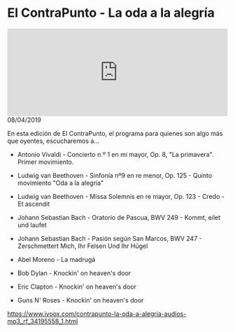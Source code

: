 # El ContraPunto - La oda a la alegría
<iframe id='audio_88903085' frameborder='0' allowfullscreen='' scrolling='no' height='200' style='width:100%;' src='https://www.ivoox.com/player_ej_34195558_6_1.html' loading='lazy'></iframe>08/04/2019

En esta edición de El ContraPunto, el programa para quienes son algo más que oyentes, escucharemos a… 

 - Antonio Vivaldi - Concierto n.º 1 en mi mayor, Op. 8, "La primavera". Primer movimiento.

 - Ludwig van Beethoven - Sinfonía nº9 en re menor, Op. 125 - Quinto movimiento "Oda a la alegría"

 - Ludwig van Beethoven - Missa Solemnis en re mayor, Op. 123 - Credo - Et ascendit

 - Johann Sebastian Bach - Oratorio de Pascua, BWV 249 -  Kommt, eilet und laufet 

 - Johann Sebastian Bach - Pasión según San Marcos, BWV 247 - Zerschmettert Mich, Ihr Felsen Und Ihr Hügel

 - Abel Moreno - La madrugá

 - Bob Dylan - Knockin' on heaven's door

 - Eric Clapton - Knockin' on heaven's door

 - Guns N' Roses - Knockin' on heaven's door

https://www.ivoox.com/contrapunto-la-oda-a-alegria-audios-mp3_rf_34195558_1.html
